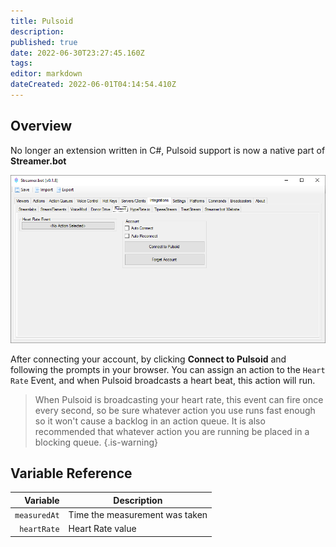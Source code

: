 ```yaml
---
title: Pulsoid
description: 
published: true
date: 2022-06-30T23:27:45.160Z
tags: 
editor: markdown
dateCreated: 2022-06-01T04:14:54.410Z
---
```


## Overview

No longer an extension written in C#, Pulsoid support is now a native part of **Streamer.bot**

![pulsoid-integration.png](/pulsoid-integration.png)

After connecting your account, by clicking **Connect to Pulsoid** and following the prompts in your browser.  You can assign an action to the `Heart Rate` Event, and when Pulsoid broadcasts a heart beat, this action will run.

> When Pulsoid is broadcasting your heart rate, this event can fire once every second, so be sure whatever action you use runs fast enough so it won't cause a backlog in an action queue.  It is also recommended that whatever action you are running be placed in a blocking queue.
{.is-warning}

## Variable Reference

| Variable | Description |
|   ---:|-------------|
| `measuredAt` | Time the measurement was taken |
| `heartRate` | Heart Rate value |